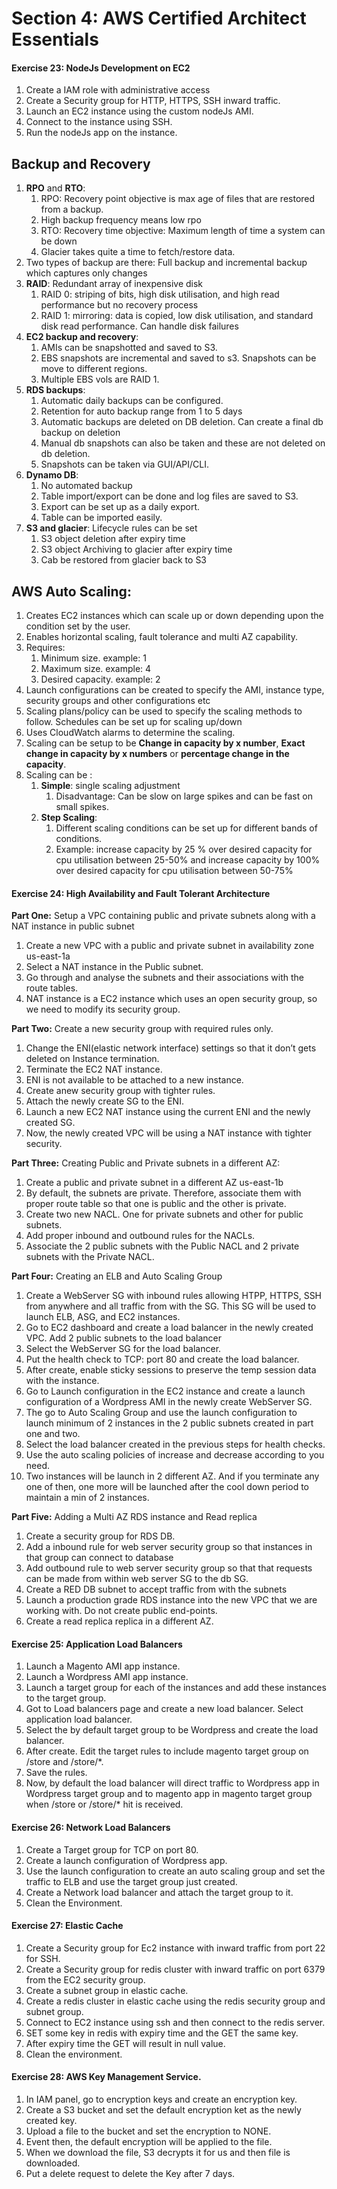 # Section 4: AWS Certified Architect  Essentials

#### Exercise 23: NodeJs Development on EC2

1. Create a IAM role with administrative access
2. Create a Security group for HTTP, HTTPS, SSH inward traffic.
3. Launch an EC2 instance using the custom nodeJs AMI.
4. Connect to the instance using SSH.
5. Run the nodeJs app on the instance.


## Backup and Recovery 

1. <b>RPO</b> and <b>RTO</b>: 
    1. RPO: Recovery point objective is max age of files that are restored from a backup.
    2. High backup frequency means low rpo
    3. RTO: Recovery time objective: Maximum length of time a system can be down
    4. Glacier takes quite a time to fetch/restore data.
2. Two types of backup are there: Full backup and incremental backup which captures only changes
3. <b>RAID</b>: Redundant array of inexpensive disk
    1. RAID 0: striping of bits, high disk utilisation, and high read performance but no recovery process
    2. RAID 1: mirroring: data is copied, low disk utilisation, and standard disk read performance. Can handle disk failures
4. <b>EC2 backup and recovery</b>: 
    1. AMIs can be snapshotted and saved to S3.
    2. EBS snapshots are incremental and saved to s3. Snapshots can be move to different regions.
    3. Multiple EBS vols are RAID 1.
5. <b>RDS backups</b>: 
    1. Automatic daily backups can be configured.
    2. Retention for auto backup range from 1 to 5 days
    3. Automatic backups are deleted on DB deletion. Can create a final db backup on deletion
    4. Manual db snapshots can also be taken and these are not deleted on db deletion.
    5. Snapshots can be taken via GUI/API/CLI.
6. <b>Dynamo DB</b>: 
    1. No automated backup
    2. Table import/export can be done and log files are saved to S3.
    3. Export can be set up as a daily export.
    4. Table can be imported easily.
7.  <b>S3 and glacier</b>: Lifecycle rules can be set
    1. S3 object deletion after expiry time
    2. S3 object Archiving to glacier after expiry time
    3. Cab be restored from glacier back to S3

## AWS Auto Scaling: 

1. Creates EC2 instances which can scale up or down depending upon the condition set by the user.
2. Enables horizontal scaling, fault tolerance and multi AZ capability.
3. Requires:
    1. Minimum size. example: 1
    2. Maximum size. example: 4
    3. Desired capacity. example: 2
4. Launch configurations can be created to specify the AMI, instance type, security groups and other configurations etc
5. Scaling plans/policy can be used to specify the scaling methods to follow. Schedules can be set up for scaling up/down
6. Uses CloudWatch alarms to determine the scaling.
7. Scaling can be setup to be <b>Change in capacity by x number</b>, <b>Exact change in capacity by x numbers</b> or <b>percentage change in the capacity</b>.
8. Scaling can be :
    1. <b>Simple</b>: single scaling adjustment
        1. Disadvantage: Can be slow on large spikes and can be fast on small spikes. 
    2. <b>Step Scaling</b>: 
        1. Different scaling conditions can be set up for different bands of conditions.
        2. Example: increase capacity by 25 % over desired capacity for cpu utilisation between 25-50% and increase capacity by 100% over desired capacity for cpu utilisation between 50-75% 
        
        
#### Exercise 24: High Availability and Fault Tolerant Architecture

<b>Part One:</b> Setup a VPC containing public and private subnets along with a NAT instance in public subnet
1. Create a new VPC with a public and private subnet in availability zone us-east-1a
2. Select a NAT instance in the Public subnet.
3. Go through and analyse the subnets and their associations with the route tables.
4. NAT instance is a EC2 instance which uses an open security group, so we need to modify its security group.

<b>Part Two:</b> Create a new security group with required rules only.
1. Change the ENI(elastic network interface) settings so that it don’t gets deleted on Instance termination.
2. Terminate the EC2 NAT instance.
3. ENI is not available to be attached to a new instance.
4. Create anew security group with tighter rules.
5. Attach the newly create SG to the ENI.
6. Launch a new EC2 NAT instance using the current ENI and the newly created SG.
7. Now, the newly created VPC will be using a NAT instance with tighter security.

<b>Part Three:</b> Creating Public and Private subnets in a different AZ:
1. Create a public and private subnet in a different AZ us-east-1b
2. By default, the subnets are private. Therefore, associate them with proper route table so that one is public and the other is private.
3. Create two new NACL. One for private subnets and other for public subnets.
4. Add proper inbound and outbound rules for the NACLs.
5. Associate the 2 public subnets with the Public NACL and 2 private subnets with the Private NACL.

<b>Part Four:</b> Creating an ELB and Auto Scaling Group
1. Create a WebServer SG with inbound rules allowing HTPP, HTTPS, SSH from anywhere and all traffic from with the SG. This SG will be used to launch ELB, ASG, and EC2 instances.
2. Go to EC2 dashboard and create a load balancer in the newly created VPC. Add 2 public subnets to the load balancer
3. Select the WebServer SG for the load balancer.
4. Put the health check to TCP: port 80 and create the load balancer.
5. After create, enable sticky sessions to preserve the temp session data with the instance.
6. Go to Launch configuration in the EC2 instance and create a launch configuration of a Wordpress AMI in the newly create WebServer SG.
7. The go to Auto Scaling Group and use the launch configuration to launch minimum of 2 instances in the 2 public subnets created in part one and two.
8. Select the load balancer created in the previous steps for health checks.
9. Use the auto scaling policies of increase and decrease according to you need.
10. Two instances will be launch in 2 different AZ. And if you terminate any one of then, one more will be launched after the cool down period to maintain a min of 2 instances.


<b>Part Five:</b> Adding a Multi AZ RDS instance and Read replica
1. Create a security group for RDS DB.
2. Add a inbound rule for web server security group so that instances in that group can connect to database
3. Add outbound rule to web server security group so that that requests can be made from within web server SG to the db SG.
4. Create a RED DB subnet to accept traffic from with the subnets
5. Launch a production grade RDS instance into the new VPC that we are working with. Do not create public end-points.
6. Create a read replica replica in a different AZ.

#### Exercise 25: Application Load Balancers

1. Launch a Magento AMI app instance.
2. Launch a Wordpress AMI app instance.
3. Launch a target group for each of the instances and add these instances to the target group.
4. Got to Load balancers page and create a new load balancer. Select application load balancer.
5. Select the by default target group to be Wordpress and create the load balancer.
6. After create. Edit the target rules to include magento target group on /store and /store/*.
7. Save the rules.
8. Now, by default the load balancer will direct traffic to Wordpress app in Wordpress target group and to magento app in magento target group when /store or /store/* hit is received.

#### Exercise 26: Network Load Balancers

1. Create a Target group for TCP on port 80.
2. Create a launch configuration of Wordpress app.
3. Use the launch configuration to create an auto scaling group and set the traffic to ELB and use the target group just created.
4. Create a Network load balancer and attach the target group to it.
5. Clean the Environment.

#### Exercise 27: Elastic Cache 

1. Create a Security group for Ec2 instance with inward traffic from port 22 for SSH.
2. Create a Security group for redis cluster with inward traffic on port 6379 from the EC2 security group.
3. Create a subnet group in elastic cache.
4. Create a redis cluster in elastic cache using the redis security group and subnet group.
5. Connect to EC2 instance using ssh and then connect to the redis server.
6. SET some key in redis with expiry time and the GET the same key.
7. After expiry time the GET will result in null value.
8. Clean the environment.

#### Exercise 28: AWS Key Management Service.

1. In IAM panel, go to encryption keys and create an encryption key.
2. Create a S3 bucket and set the default encryption ket as the newly created key.
3. Upload a file to the bucket and set the encryption to NONE.
4. Event then, the default encryption will be applied to the file.
5. When we download the file, S3 decrypts it for us and then file is downloaded.
6. Put a delete request to delete the Key after 7 days.